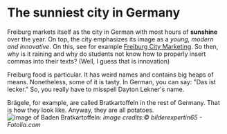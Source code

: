 # The sunniest city in Germany 

Freiburg markets itself as the city in German with most hours of **sunshine** over the year. On top, the city emphasizes its image as a *young, modern and innovative*. On this, see for example [Freiburg City Marketing](https://fwtm.freiburg.de/pb/761044.html). So then, why is it raining and why do students not know how to properly insert commas into their texts? (Well, I guess that is innovation)

Freiburg food is particular. It has weird names and contains big heaps of means. Nonetheless, some of it is tasty. In German, you can say: "Das ist lecker." So, you really have to misspell Dayton Lekner's name.

Brägele, for example, are called Bratkartoffeln in the rest of Germany. That is how they look like. Anyway, they are all potatoes. ![image of Baden Bratkartoffeln:](https://www.naturgarten-kaiserstuhl.de/adbimage/421/width_240/5255c90b42d414fbe69923c02d6fc5e9.jpg) 
*image credits:© bilderexpertin65 - Fotolia.com*
